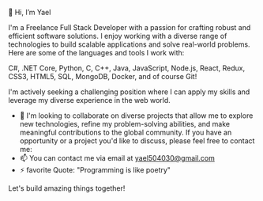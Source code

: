👋 Hi, I’m Yael
<!---
🌱 I’m currently learning Cloud Conputing with GCP.
--->

I'm a Freelance Full Stack Developer with a passion for crafting robust and efficient software solutions. 
I enjoy working with a diverse range of technologies to build scalable applications and solve real-world problems. 
Here are some of the languages and tools I work with:

C#, .NET Core, Python, C, C++, Java, JavaScript, Node.js, React, Redux, CSS3, HTML5, SQL, MongoDB, Docker, and of course Git!

I'm actively seeking a challenging position where I can apply my skills and leverage my diverse experience in the web world. 
- 💞️ I'm looking to collaborate on diverse projects that allow me to explore new technologies, refine my problem-solving abilities, and make meaningful contributions to the global community.
If you have an opportunity or a project you'd like to discuss, please feel free to contact me:
- 📫 You can contact me via email at yael504030@gmail.com
- ⚡ favorite Quote: "Programming is like poetry"

Let's build amazing things together!

<!---
YaelCohenGit/YaelCohenGit is a ✨ special ✨ repository because its `README.md` (this file) appears on your GitHub profile.
You can click the Preview link to take a look at your changes.
--->
